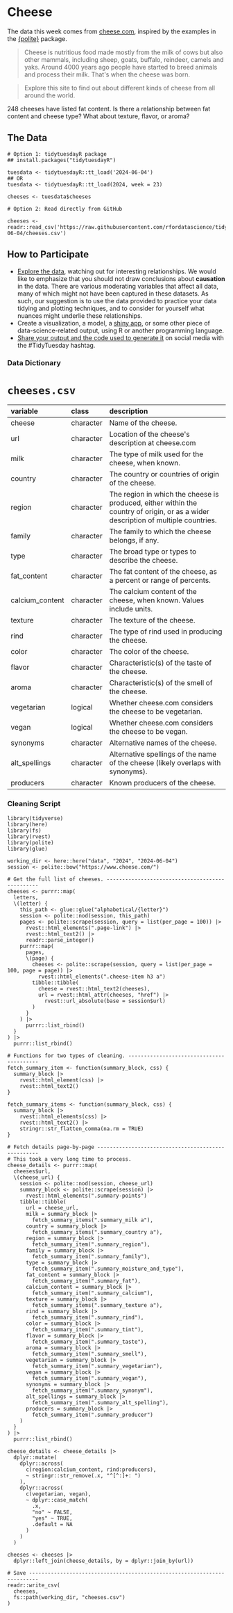 # Cheese

The data this week comes from [cheese.com](https://cheese.com), inspired by the examples in the [{polite}](https://dmi3kno.github.io/polite/) package.

> Cheese is nutritious food made mostly from the milk of cows but also other mammals, including sheep, goats, buffalo, reindeer, camels and yaks. Around 4000 years ago people have started to breed animals and process their milk. That's when the cheese was born.

> Explore this site to find out about different kinds of cheese from all around the world.

248 cheeses have listed fat content. 
Is there a relationship between fat content and cheese type?
What about texture, flavor, or aroma?

## The Data

```{r}
# Option 1: tidytuesdayR package 
## install.packages("tidytuesdayR")

tuesdata <- tidytuesdayR::tt_load('2024-06-04')
## OR
tuesdata <- tidytuesdayR::tt_load(2024, week = 23)

cheeses <- tuesdata$cheeses

# Option 2: Read directly from GitHub

cheeses <- readr::read_csv('https://raw.githubusercontent.com/rfordatascience/tidytuesday/main/data/2024/2024-06-04/cheeses.csv')
```

## How to Participate

- [Explore the data](https://r4ds.hadley.nz/), watching out for interesting relationships. We would like to emphasize that you should not draw conclusions about **causation** in the data. There are various moderating variables that affect all data, many of which might not have been captured in these datasets. As such, our suggestion is to use the data provided to practice your data tidying and plotting techniques, and to consider for yourself what nuances might underlie these relationships.
- Create a visualization, a model, a [shiny app](https://shiny.posit.co/), or some other piece of data-science-related output, using R or another programming language.
- [Share your output and the code used to generate it](../../../sharing.md) on social media with the #TidyTuesday hashtag.

### Data Dictionary

# `cheeses.csv`

|variable        |class     |description     |
|:---------------|:---------|:---------------|
|cheese          |character |Name of the cheese. |
|url             |character |Location of the cheese's description at cheese.com |
|milk            |character |The type of milk used for the cheese, when known. |
|country         |character |The country or countries of origin of the cheese. |
|region          |character |The region in which the cheese is produced, either within the country of origin, or as a wider description of multiple countries. |
|family          |character |The family to which the cheese belongs, if any. |
|type            |character |The broad type or types to describe the cheese. |
|fat_content     |character |The fat content of the cheese, as a percent or range of percents. |
|calcium_content |character |The calcium content of the cheese, when known. Values include units. |
|texture         |character |The texture of the cheese. |
|rind            |character |The type of rind used in producing the cheese. |
|color           |character |The color of the cheese. |
|flavor          |character |Characteristic(s) of the taste of the cheese. |
|aroma           |character |Characteristic(s) of the smell of the cheese. |
|vegetarian      |logical   |Whether cheese.com considers the cheese to be vegetarian. |
|vegan           |logical   |Whether cheese.com considers the cheese to be vegan. |
|synonyms        |character |Alternative names of the cheese. |
|alt_spellings   |character |Alternative spellings of the name of the cheese (likely overlaps with synonyms). |
|producers       |character |Known producers of the cheese. |


### Cleaning Script

```{r}
library(tidyverse)
library(here)
library(fs)
library(rvest)
library(polite)
library(glue)

working_dir <- here::here("data", "2024", "2024-06-04")
session <- polite::bow("https://www.cheese.com/")

# Get the full list of cheeses. ------------------------------------------------
cheeses <- purrr::map(
  letters,
  \(letter) {
    this_path <- glue::glue("alphabetical/{letter}")
    session <- polite::nod(session, this_path)
    pages <- polite::scrape(session, query = list(per_page = 100)) |>
      rvest::html_elements(".page-link") |>
      rvest::html_text2() |>
      readr::parse_integer()
    purrr::map(
      pages,
      \(page) {
        cheeses <- polite::scrape(session, query = list(per_page = 100, page = page)) |>
          rvest::html_elements(".cheese-item h3 a")
        tibble::tibble(
          cheese = rvest::html_text2(cheeses),
          url = rvest::html_attr(cheeses, "href") |>
            rvest::url_absolute(base = session$url)
        )
      }
    ) |>
      purrr::list_rbind()
  }
) |>
  purrr::list_rbind()

# Functions for two types of cleaning. -----------------------------------------
fetch_summary_item <- function(summary_block, css) {
  summary_block |> 
    rvest::html_element(css) |> 
    rvest::html_text2()
}

fetch_summary_items <- function(summary_block, css) {
  summary_block |> 
    rvest::html_elements(css) |> 
    rvest::html_text2() |> 
    stringr::str_flatten_comma(na.rm = TRUE)
}

# Fetch details page-by-page ---------------------------------------------------
# This took a very long time to process.
cheese_details <- purrr::map(
  cheeses$url,
  \(cheese_url) {
    session <- polite::nod(session, cheese_url)
    summary_block <- polite::scrape(session) |> 
      rvest::html_elements(".summary-points")
    tibble::tibble(
      url = cheese_url,
      milk = summary_block |> 
        fetch_summary_items(".summary_milk a"),
      country = summary_block |>
        fetch_summary_items(".summary_country a"),
      region = summary_block |> 
        fetch_summary_item(".summary_region"),
      family = summary_block |> 
        fetch_summary_item(".summary_family"),
      type = summary_block |> 
        fetch_summary_item(".summary_moisture_and_type"),
      fat_content = summary_block |> 
        fetch_summary_item(".summary_fat"),
      calcium_content = summary_block |> 
        fetch_summary_item(".summary_calcium"),
      texture = summary_block |> 
        fetch_summary_items(".summary_texture a"),
      rind = summary_block |> 
        fetch_summary_item(".summary_rind"),
      color = summary_block |> 
        fetch_summary_item(".summary_tint"),
      flavor = summary_block |> 
        fetch_summary_item(".summary_taste"),
      aroma = summary_block |> 
        fetch_summary_item(".summary_smell"),
      vegetarian = summary_block |> 
        fetch_summary_item(".summary_vegetarian"),
      vegan = summary_block |> 
        fetch_summary_item(".summary_vegan"),
      synonyms = summary_block |> 
        fetch_summary_item(".summary_synonym"),
      alt_spellings = summary_block |> 
        fetch_summary_item(".summary_alt_spelling"),
      producers = summary_block |> 
        fetch_summary_item(".summary_producer")
    )
  }
) |> 
  purrr::list_rbind()

cheese_details <- cheese_details |> 
  dplyr::mutate(
    dplyr::across(
      c(region:calcium_content, rind:producers),
      ~ stringr::str_remove(.x, "^[^:]+: ")
    ),
    dplyr::across(
      c(vegetarian, vegan),
      ~ dplyr::case_match(
        .x,
        "no" ~ FALSE,
        "yes" ~ TRUE,
        .default = NA
      )
    )
  )

cheeses <- cheeses |> 
  dplyr::left_join(cheese_details, by = dplyr::join_by(url))

# Save -------------------------------------------------------------------------
readr::write_csv(
  cheeses,
  fs::path(working_dir, "cheeses.csv")
)
```
